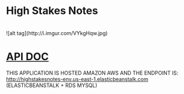 # High Stakes Notes
<br />
![alt tag](http://i.imgur.com/VYkgHqw.jpg)

<br />

# [API DOC](https://github.com/vtinguan/high_stakes_notes/blob/master/Documentation.md) <br />

THIS APPLICATION IS HOSTED AMAZON AWS AND THE ENDPOINT IS: http://highstakesnotes-env.us-east-1.elasticbeanstalk.com  <br />
(ELASTICBEANSTALK + RDS MYSQL) 
